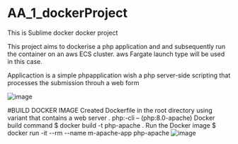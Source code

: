 # AA_1_dockerProject
This is Sublime docker docker project

This project aims to dockerise a php application and and subsequently run the container on an aws ECS cluster. aws Fargate launch type will be used in this case.


Applicaction is a simple phpapplication wish a php server-side scripting that processes the submission throuh a web form

![image](https://user-images.githubusercontent.com/104580680/228970260-6b6041a2-bdf8-446c-969b-91a454adf739.png)


#BUILD DOCKER IMAGE
Created Dockerfile in the root directory using variant that contains a web server . php:<version>-cli – (php:8.0-apache)
Docker build command
$ docker build -t php-apache .
Run the Docker image
$ docker run -it --rm --name m-apache-app php-apache
![image](https://user-images.githubusercontent.com/104580680/228970922-b636cf38-d7d6-41ba-abdd-94a1cd76433b.png)
